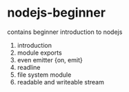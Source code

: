 # nodejs-beginner
contains beginner introduction to nodejs

1.  introduction
2.  module exports
3.  even emitter {on, emit}
4.  readline
5. file system module
6. readable and writeable stream
